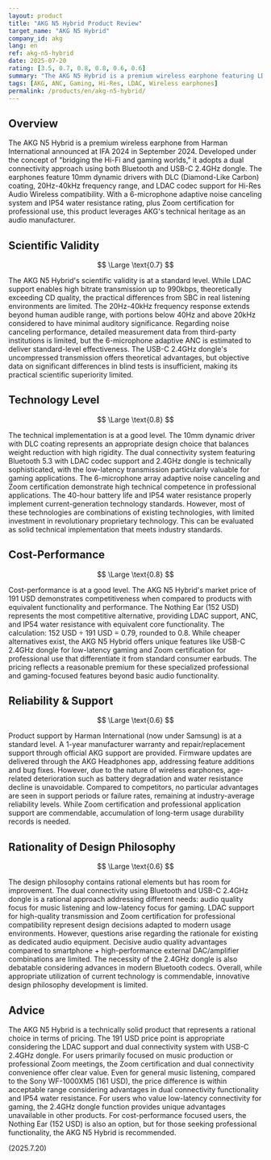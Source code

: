 ```yaml
---
layout: product
title: "AKG N5 Hybrid Product Review"
target_name: "AKG N5 Hybrid"
company_id: akg
lang: en
ref: akg-n5-hybrid
date: 2025-07-20
rating: [3.5, 0.7, 0.8, 0.8, 0.6, 0.6]
summary: "The AKG N5 Hybrid is a premium wireless earphone featuring LDAC codec support and an included USB-C 2.4GHz dongle. Its technical achievements in Hi-Res Audio support and low-latency connectivity are commendable, and the 191 USD price point represents a reasonable level compared to products with equivalent functionality."
tags: [AKG, ANC, Gaming, Hi-Res, LDAC, Wireless earphones]
permalink: /products/en/akg-n5-hybrid/
---
```

## Overview

The AKG N5 Hybrid is a premium wireless earphone from Harman International announced at IFA 2024 in September 2024. Developed under the concept of "bridging the Hi-Fi and gaming worlds," it adopts a dual connectivity approach using both Bluetooth and USB-C 2.4GHz dongle. The earphones feature 10mm dynamic drivers with DLC (Diamond-Like Carbon) coating, 20Hz-40kHz frequency range, and LDAC codec support for Hi-Res Audio Wireless compatibility. With a 6-microphone adaptive noise canceling system and IP54 water resistance rating, plus Zoom certification for professional use, this product leverages AKG's technical heritage as an audio manufacturer.

## Scientific Validity

$$ \Large \text{0.7} $$

The AKG N5 Hybrid's scientific validity is at a standard level. While LDAC support enables high bitrate transmission up to 990kbps, theoretically exceeding CD quality, the practical differences from SBC in real listening environments are limited. The 20Hz-40kHz frequency response extends beyond human audible range, with portions below 40Hz and above 20kHz considered to have minimal auditory significance. Regarding noise canceling performance, detailed measurement data from third-party institutions is limited, but the 6-microphone adaptive ANC is estimated to deliver standard-level effectiveness. The USB-C 2.4GHz dongle's uncompressed transmission offers theoretical advantages, but objective data on significant differences in blind tests is insufficient, making its practical scientific superiority limited.

## Technology Level

$$ \Large \text{0.8} $$

The technical implementation is at a good level. The 10mm dynamic driver with DLC coating represents an appropriate design choice that balances weight reduction with high rigidity. The dual connectivity system featuring Bluetooth 5.3 with LDAC codec support and 2.4GHz dongle is technically sophisticated, with the low-latency transmission particularly valuable for gaming applications. The 6-microphone array adaptive noise canceling and Zoom certification demonstrate high technical competence in professional applications. The 40-hour battery life and IP54 water resistance properly implement current-generation technology standards. However, most of these technologies are combinations of existing technologies, with limited investment in revolutionary proprietary technology. This can be evaluated as solid technical implementation that meets industry standards.

## Cost-Performance

$$ \Large \text{0.8} $$

Cost-performance is at a good level. The AKG N5 Hybrid's market price of 191 USD demonstrates competitiveness when compared to products with equivalent functionality and performance. The Nothing Ear (152 USD) represents the most competitive alternative, providing LDAC support, ANC, and IP54 water resistance with equivalent core functionality. The calculation: 152 USD ÷ 191 USD = 0.79, rounded to 0.8. While cheaper alternatives exist, the AKG N5 Hybrid offers unique features like USB-C 2.4GHz dongle for low-latency gaming and Zoom certification for professional use that differentiate it from standard consumer earbuds. The pricing reflects a reasonable premium for these specialized professional and gaming-focused features beyond basic audio functionality.

## Reliability & Support

$$ \Large \text{0.6} $$

Product support by Harman International (now under Samsung) is at a standard level. A 1-year manufacturer warranty and repair/replacement support through official AKG support are provided. Firmware updates are delivered through the AKG Headphones app, addressing feature additions and bug fixes. However, due to the nature of wireless earphones, age-related deterioration such as battery degradation and water resistance decline is unavoidable. Compared to competitors, no particular advantages are seen in support periods or failure rates, remaining at industry-average reliability levels. While Zoom certification and professional application support are commendable, accumulation of long-term usage durability records is needed.

## Rationality of Design Philosophy

$$ \Large \text{0.6} $$

The design philosophy contains rational elements but has room for improvement. The dual connectivity using Bluetooth and USB-C 2.4GHz dongle is a rational approach addressing different needs: audio quality focus for music listening and low-latency focus for gaming. LDAC support for high-quality transmission and Zoom certification for professional compatibility represent design decisions adapted to modern usage environments. However, questions arise regarding the rationale for existing as dedicated audio equipment. Decisive audio quality advantages compared to smartphone + high-performance external DAC/amplifier combinations are limited. The necessity of the 2.4GHz dongle is also debatable considering advances in modern Bluetooth codecs. Overall, while appropriate utilization of current technology is commendable, innovative design philosophy development is limited.

## Advice

The AKG N5 Hybrid is a technically solid product that represents a rational choice in terms of pricing. The 191 USD price point is appropriate considering the LDAC support and dual connectivity system with USB-C 2.4GHz dongle. For users primarily focused on music production or professional Zoom meetings, the Zoom certification and dual connectivity convenience offer clear value. Even for general music listening, compared to the Sony WF-1000XM5 (161 USD), the price difference is within acceptable range considering advantages in dual connectivity functionality and IP54 water resistance. For users who value low-latency connectivity for gaming, the 2.4GHz dongle function provides unique advantages unavailable in other products. For cost-performance focused users, the Nothing Ear (152 USD) is also an option, but for those seeking professional functionality, the AKG N5 Hybrid is recommended.

(2025.7.20)